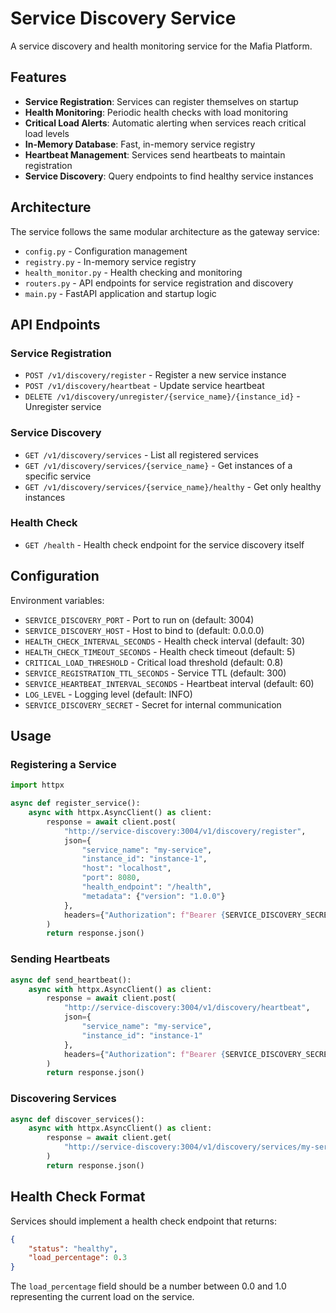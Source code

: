# Service Discovery Service

A service discovery and health monitoring service for the Mafia Platform.

## Features

- **Service Registration**: Services can register themselves on startup
- **Health Monitoring**: Periodic health checks with load monitoring
- **Critical Load Alerts**: Automatic alerting when services reach critical load levels
- **In-Memory Database**: Fast, in-memory service registry
- **Heartbeat Management**: Services send heartbeats to maintain registration
- **Service Discovery**: Query endpoints to find healthy service instances

## Architecture

The service follows the same modular architecture as the gateway service:

- `config.py` - Configuration management
- `registry.py` - In-memory service registry
- `health_monitor.py` - Health checking and monitoring
- `routers.py` - API endpoints for service registration and discovery
- `main.py` - FastAPI application and startup logic

## API Endpoints

### Service Registration
- `POST /v1/discovery/register` - Register a new service instance
- `POST /v1/discovery/heartbeat` - Update service heartbeat
- `DELETE /v1/discovery/unregister/{service_name}/{instance_id}` - Unregister service

### Service Discovery
- `GET /v1/discovery/services` - List all registered services
- `GET /v1/discovery/services/{service_name}` - Get instances of a specific service
- `GET /v1/discovery/services/{service_name}/healthy` - Get only healthy instances

### Health Check
- `GET /health` - Health check endpoint for the service discovery itself

## Configuration

Environment variables:

- `SERVICE_DISCOVERY_PORT` - Port to run on (default: 3004)
- `SERVICE_DISCOVERY_HOST` - Host to bind to (default: 0.0.0.0)
- `HEALTH_CHECK_INTERVAL_SECONDS` - Health check interval (default: 30)
- `HEALTH_CHECK_TIMEOUT_SECONDS` - Health check timeout (default: 5)
- `CRITICAL_LOAD_THRESHOLD` - Critical load threshold (default: 0.8)
- `SERVICE_REGISTRATION_TTL_SECONDS` - Service TTL (default: 300)
- `SERVICE_HEARTBEAT_INTERVAL_SECONDS` - Heartbeat interval (default: 60)
- `LOG_LEVEL` - Logging level (default: INFO)
- `SERVICE_DISCOVERY_SECRET` - Secret for internal communication

## Usage

### Registering a Service

```python
import httpx

async def register_service():
    async with httpx.AsyncClient() as client:
        response = await client.post(
            "http://service-discovery:3004/v1/discovery/register",
            json={
                "service_name": "my-service",
                "instance_id": "instance-1",
                "host": "localhost",
                "port": 8080,
                "health_endpoint": "/health",
                "metadata": {"version": "1.0.0"}
            },
            headers={"Authorization": f"Bearer {SERVICE_DISCOVERY_SECRET}"}
        )
        return response.json()
```

### Sending Heartbeats

```python
async def send_heartbeat():
    async with httpx.AsyncClient() as client:
        response = await client.post(
            "http://service-discovery:3004/v1/discovery/heartbeat",
            json={
                "service_name": "my-service",
                "instance_id": "instance-1"
            },
            headers={"Authorization": f"Bearer {SERVICE_DISCOVERY_SECRET}"}
        )
        return response.json()
```

### Discovering Services

```python
async def discover_services():
    async with httpx.AsyncClient() as client:
        response = await client.get(
            "http://service-discovery:3004/v1/discovery/services/my-service/healthy"
        )
        return response.json()
```

## Health Check Format

Services should implement a health check endpoint that returns:

```json
{
    "status": "healthy",
    "load_percentage": 0.3
}
```

The `load_percentage` field should be a number between 0.0 and 1.0 representing the current load on the service.
